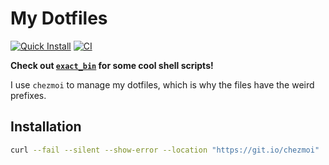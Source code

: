 # My Dotfiles

[![Quick Install](https://github.com/georgewitteman/dotfiles/actions/workflows/one_line_install.yml/badge.svg)](https://github.com/georgewitteman/dotfiles/actions/workflows/one_line_install.yml) [![CI](https://github.com/georgewitteman/dotfiles/actions/workflows/ci.yml/badge.svg)](https://github.com/georgewitteman/dotfiles/actions/workflows/ci.yml)

**Check out [`exact_bin`](https://github.com/georgewitteman/dotfiles/tree/master/exact_dot_bin) for some cool shell scripts!**

I use `chezmoi` to manage my dotfiles, which is why the files have the weird prefixes.

## Installation

```bash
curl --fail --silent --show-error --location "https://git.io/chezmoi" | sh -s -- -b "${HOME}/.local/bin" -d init --apply georgewitteman
```
